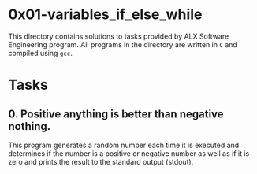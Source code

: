 # 0x01-variables_if_else_while

This directory contains solutions to tasks provided by ALX Software Engineering program. All programs in the directory are written in `C` and compiled using `gcc`.

# Tasks

## 0. Positive anything is better than negative nothing.
This program generates a random number each time it is executed and determines if the number is a positive or negative number as well as if it is zero and prints the result to the standard output (stdout).
